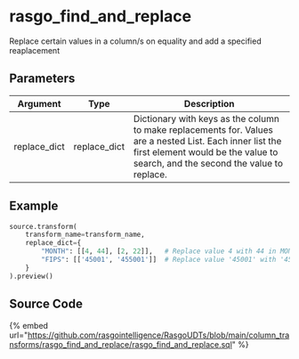 

# rasgo_find_and_replace

Replace certain values in a column/s on equality and add a specified reaplacement

## Parameters

|   Argument   |     Type     |                                                                                         Description                                                                                         |
| ------------ | ------------ | ------------------------------------------------------------------------------------------------------------------------------------------------------------------------------------------- |
| replace_dict | replace_dict | Dictionary with keys as the column to make replacements for. Values are a nested List. Each inner list the first element would be the value to search, and the second the value to replace. |


## Example

```python
source.transform(
    transform_name=transform_name,
    replace_dict={
        "MONTH": [[4, 44], [2, 22]],   # Replace value 4 with 44 in MONTH column. Also replace 2 with 22.
        "FIPS": [['45001', '455001']]  # Replace value '45001' with '455001' in FIPS column.
    }
).preview()
```

## Source Code

{% embed url="https://github.com/rasgointelligence/RasgoUDTs/blob/main/column_transforms/rasgo_find_and_replace/rasgo_find_and_replace.sql" %}


